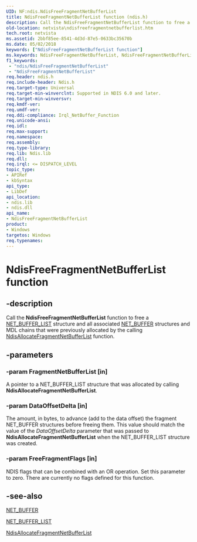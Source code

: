 ```yaml
---
UID: NF:ndis.NdisFreeFragmentNetBufferList
title: NdisFreeFragmentNetBufferList function (ndis.h)
description: Call the NdisFreeFragmentNetBufferList function to free a NET_BUFFER_LIST structure and all associated NET_BUFFER structures and MDL chains that were previously allocated by the calling NdisAllocateFragmentNetBufferList function.
old-location: netvista\ndisfreefragmentnetbufferlist.htm
tech.root: netvista
ms.assetid: 2bbf85ee-8541-4d3d-87e5-0633bc35670b
ms.date: 05/02/2018
keywords: ["NdisFreeFragmentNetBufferList function"]
ms.keywords: NdisFreeFragmentNetBufferList, NdisFreeFragmentNetBufferList function [Network Drivers Starting with Windows Vista], ndis/NdisFreeFragmentNetBufferList, ndis_netbuf_functions_ref_e88011a7-4c83-4736-8a3f-3a2d1c3b2e6f.xml, netvista.ndisfreefragmentnetbufferlist
f1_keywords:
 - "ndis/NdisFreeFragmentNetBufferList"
 - "NdisFreeFragmentNetBufferList"
req.header: ndis.h
req.include-header: Ndis.h
req.target-type: Universal
req.target-min-winverclnt: Supported in NDIS 6.0 and later.
req.target-min-winversvr: 
req.kmdf-ver: 
req.umdf-ver: 
req.ddi-compliance: Irql_NetBuffer_Function
req.unicode-ansi: 
req.idl: 
req.max-support: 
req.namespace: 
req.assembly: 
req.type-library: 
req.lib: Ndis.lib
req.dll: 
req.irql: <= DISPATCH_LEVEL
topic_type:
- APIRef
- kbSyntax
api_type:
- LibDef
api_location:
- ndis.lib
- ndis.dll
api_name:
- NdisFreeFragmentNetBufferList
product:
- Windows
targetos: Windows
req.typenames: 
---
```


# NdisFreeFragmentNetBufferList function


## -description


Call the 
  <b>NdisFreeFragmentNetBufferList</b> function to free a 
  <a href="https://docs.microsoft.com/windows-hardware/drivers/ddi/ndis/ns-ndis-_net_buffer_list">NET_BUFFER_LIST</a> structure and all associated 
  <a href="https://docs.microsoft.com/windows-hardware/drivers/ddi/ndis/ns-ndis-_net_buffer">NET_BUFFER</a> structures and MDL chains that were
  previously allocated by the calling 
  <a href="https://docs.microsoft.com/windows-hardware/drivers/ddi/ndis/nf-ndis-ndisallocatefragmentnetbufferlist">
  NdisAllocateFragmentNetBufferList</a> function.


## -parameters




### -param FragmentNetBufferList [in]

A pointer to a NET_BUFFER_LIST structure that was allocated by calling 
     <b>NdisAllocateFragmentNetBufferList</b>.


### -param DataOffsetDelta [in]

The amount, in bytes, to advance (add to the data offset) the fragment NET_BUFFER structures
     before freeing them. This value should match the value of the 
     <i>DataOffsetDelta</i> parameter that was passed to 
     <b>NdisAllocateFragmentNetBufferList</b> when the NET_BUFFER_LIST structure was created.


### -param FreeFragmentFlags [in]

NDIS flags that can be combined with an OR operation. Set this parameter to zero. There are
     currently no flags defined for this function.


## -see-also




<a href="https://docs.microsoft.com/windows-hardware/drivers/ddi/ndis/ns-ndis-_net_buffer">NET_BUFFER</a>



<a href="https://docs.microsoft.com/windows-hardware/drivers/ddi/ndis/ns-ndis-_net_buffer_list">NET_BUFFER_LIST</a>



<a href="https://docs.microsoft.com/windows-hardware/drivers/ddi/ndis/nf-ndis-ndisallocatefragmentnetbufferlist">
   NdisAllocateFragmentNetBufferList</a>
 

 

